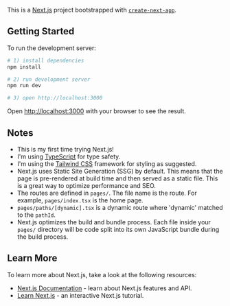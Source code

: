 This is a [Next.js](https://nextjs.org/) project bootstrapped with [`create-next-app`](https://github.com/vercel/next.js/tree/canary/packages/create-next-app).

## Getting Started

To run the development server:

```bash
# 1) install dependencies
npm install

# 2) run development server
npm run dev

# 3) open http://localhost:3000
```

Open [http://localhost:3000](http://localhost:3000) with your browser to see the result.

## Notes

- This is my first time trying Next.js!
- I'm using [TypeScript](https://www.typescriptlang.org/) for type safety. 
- I'm using the [Tailwind CSS](https://tailwindcss.com/) framework for styling as suggested.
- Next.js uses Static Site Generation (SSG) by default. This means that the page is pre-rendered at build time and then served as a static file. This is a great way to optimize performance and SEO.
- The routes are defined in `pages/`. The file name is the route. For example, `pages/index.tsx` is the home page. 
- `pages/paths/[dynamic].tsx` is a dynamic route where 'dynamic' matched to the `pathId`. 
- Next.js optimizes the build and bundle process. Each file inside your `pages/` directory will be code split into its own JavaScript bundle during the build process.

## Learn More

To learn more about Next.js, take a look at the following resources:

- [Next.js Documentation](https://nextjs.org/docs) - learn about Next.js features and API.
- [Learn Next.js](https://nextjs.org/learn) - an interactive Next.js tutorial.

